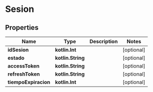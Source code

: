 
# Sesion

## Properties
Name | Type | Description | Notes
------------ | ------------- | ------------- | -------------
**idSesion** | **kotlin.Int** |  |  [optional]
**estado** | **kotlin.String** |  |  [optional]
**accessToken** | **kotlin.String** |  |  [optional]
**refreshToken** | **kotlin.String** |  |  [optional]
**tiempoExpiracion** | **kotlin.Int** |  |  [optional]




